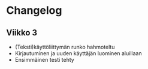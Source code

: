 # Changelog

## Viikko 3

- (Teksti)käyttöliittymän runko hahmoteltu
- Kirjautuminen ja uuden käyttäjän luominen aluillaan
- Ensimmäinen testi tehty
